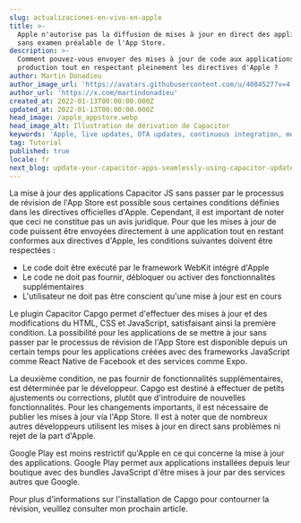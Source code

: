 ```yaml
---
slug: actualizaciones-en-vivo-en-apple
title: >-
  Apple n'autorise pas la diffusion de mises à jour en direct des applications
  sans examen préalable de l'App Store.
description: >-
  Comment pouvez-vous envoyer des mises à jour de code aux applications iOS en
  production tout en respectant pleinement les directives d'Apple ?
author: Martin Donadieu
author_image_url: 'https://avatars.githubusercontent.com/u/4084527?v=4'
author_url: 'https://x.com/martindonadieu'
created_at: 2022-01-13T00:00:00.000Z
updated_at: 2022-01-13T00:00:00.000Z
head_image: /apple_appstore.webp
head_image_alt: Illustration de dérivation de Capacitor
keywords: 'Apple, live updates, OTA updates, continuous integration, mobile app updates'
tag: Tutorial
published: true
locale: fr
next_blog: update-your-capacitor-apps-seamlessly-using-capacitor-updater
---
```

La mise à jour des applications Capacitor JS sans passer par le processus de révision de l'App Store est possible sous certaines conditions définies dans les directives officielles d'Apple. Cependant, il est important de noter que ceci ne constitue pas un avis juridique. Pour que les mises à jour de code puissent être envoyées directement à une application tout en restant conformes aux directives d'Apple, les conditions suivantes doivent être respectées :

- Le code doit être exécuté par le framework WebKit intégré d'Apple
- Le code ne doit pas fournir, débloquer ou activer des fonctionnalités supplémentaires
- L'utilisateur ne doit pas être conscient qu'une mise à jour est en cours

Le plugin Capacitor Capgo permet d'effectuer des mises à jour et des modifications du HTML, CSS et JavaScript, satisfaisant ainsi la première condition.
La possibilité pour les applications de se mettre à jour sans passer par le processus de révision de l'App Store est disponible depuis un certain temps pour les applications créées avec des frameworks JavaScript comme React Native de Facebook et des services comme Expo.

La deuxième condition, ne pas fournir de fonctionnalités supplémentaires, est déterminée par le développeur. Capgo est destiné à effectuer de petits ajustements ou corrections, plutôt que d'introduire de nouvelles fonctionnalités. Pour les changements importants, il est nécessaire de publier les mises à jour via l'App Store. Il est à noter que de nombreux autres développeurs utilisent les mises à jour en direct sans problèmes ni rejet de la part d'Apple.

Google Play est moins restrictif qu'Apple en ce qui concerne la mise à jour des applications. Google Play permet aux applications installées depuis leur boutique avec des bundles JavaScript d'être mises à jour par des services autres que Google.

Pour plus d'informations sur l'installation de Capgo pour contourner la révision, veuillez consulter mon prochain article.
